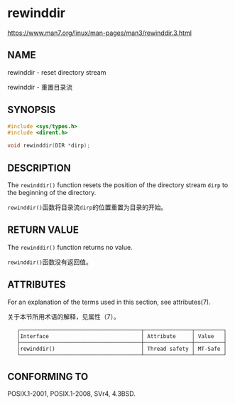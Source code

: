 # rewinddir

https://www.man7.org/linux/man-pages/man3/rewinddir.3.html

## NAME

rewinddir - reset directory stream

rewinddir - 重置目录流

## SYNOPSIS

```c
#include <sys/types.h>
#include <dirent.h>

void rewinddir(DIR *dirp);
```

## DESCRIPTION

The `rewinddir()` function resets the position of the directory stream `dirp` to the beginning of the directory.

`rewinddir()`函数将目录流`dirp`的位置重置为目录的开始。

## RETURN VALUE

The `rewinddir()` function returns no value.

`rewinddir()`函数没有返回值。

## ATTRIBUTES

For an explanation of the terms used in this section, see attributes(7).

关于本节所用术语的解释，见属性（7）。

       ┌──────────────────────────────────────┬───────────────┬─────────┐
       │Interface                             │ Attribute     │ Value   │
       ├──────────────────────────────────────┼───────────────┼─────────┤
       │rewinddir()                           │ Thread safety │ MT-Safe │
       └──────────────────────────────────────┴───────────────┴─────────┘


## CONFORMING TO

POSIX.1-2001, POSIX.1-2008, SVr4, 4.3BSD.
